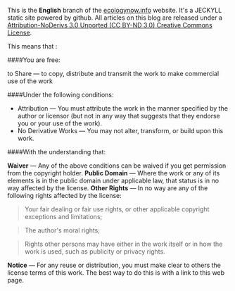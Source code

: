 This is the **English** branch of the [ecologynow.info](http://ecologynow.info) website. It's a JECKYLL static site powered by github. All articles on this blog are released under a [Attribution-NoDerivs 3.0 Unported (CC BY-ND 3.0) Creative Commons License](http://creativecommons.org/licenses/by-nd/3.0/).

This means that :

####You are free:

to Share — to copy, distribute and transmit the work
to make commercial use of the work

####Under the following conditions:

* Attribution — You must attribute the work in the manner specified by the author or licensor (but not in any way that suggests that they endorse you or your use of the work).
* No Derivative Works — You may not alter, transform, or build upon this work.

####With the understanding that:

**Waiver** — Any of the above conditions can be waived if you get permission from the copyright holder.
**Public Domain** — Where the work or any of its elements is in the public domain under applicable law, that status is in no way affected by the license.
**Other Rights** — In no way are any of the following rights affected by the license:
> Your fair dealing or fair use rights, or other applicable copyright exceptions and limitations;

> The author's moral rights;

> Rights other persons may have either in the work itself or in how the work is used, such as publicity or privacy rights.

**Notice** — For any reuse or distribution, you must make clear to others the license terms of this work. The best way to do this is with a link to this web page.

